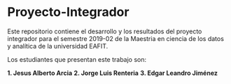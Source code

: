# Proyecto-Integrador
Este repositorio contiene el desarrollo y los resultados del proyecto integrador para el semestre 2019-02 de la Maestria en ciencia de los datos y analítica de la universidad EAFIT.

Los estudiantes que presentan este trabajo son:

**1. Jesus Alberto Arcia**
**2. Jorge Luis Renteria**
**3. Edgar Leandro Jiménez**
